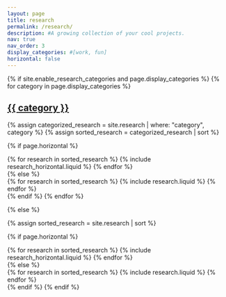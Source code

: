 ```yaml
---
layout: page
title: research
permalink: /research/
description: #A growing collection of your cool projects.
nav: true
nav_order: 3
display_categories: #[work, fun]
horizontal: false
---
```


<!-- pages/research.md -->
<div class="events">
{% if site.enable_research_categories and page.display_categories %}
  <!-- Display categorized projects -->
  {% for category in page.display_categories %}
  <a id="{{ category }}" href=".#{{ category }}">
    <h2 class="category">{{ category }}</h2>
  </a>
  {% assign categorized_research = site.research | where: "category", category %}
  {% assign sorted_research = categorized_research | sort %}

  <!-- Generate cards for each project -->
  {% if page.horizontal %}
  <div class="container">
    <div class="row row-cols-2">
    {% for research in sorted_research %}
      {% include research_horizontal.liquid %}
    {% endfor %}
    </div>
  </div>
  {% else %}
  <div class="grid">
    {% for research in sorted_research %}
      {% include research.liquid %}
    {% endfor %}
  </div>
  {% endif %}
  {% endfor %}

{% else %}

  <!-- Display projects without categories -->

  {% assign sorted_research = site.research | sort %}

  <!-- Generate cards for each project -->
  {% if page.horizontal %}
  <div class="container">
    <div class="row row-cols-2">
    {% for research in sorted_research %}
      {% include research_horizontal.liquid %}
    {% endfor %}
    </div>
  </div>
  {% else %}
  <div class="grid">
    {% for research in sorted_research %}
      {% include research.liquid %}
    {% endfor %}
  </div>
  {% endif %}
{% endif %}
</div>